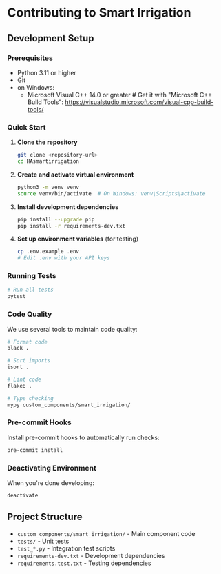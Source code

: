 # Contributing to Smart Irrigation

## Development Setup

### Prerequisites
- Python 3.11 or higher
- Git
- on Windows:
   - Microsoft Visual C++ 14.0 or greater # Get it with "Microsoft C++ Build Tools": https://visualstudio.microsoft.com/visual-cpp-build-tools/

### Quick Start

1. **Clone the repository**
   ```bash
   git clone <repository-url>
   cd HAsmartirrigation
   ```

2. **Create and activate virtual environment**
   ```bash
   python3 -m venv venv
   source venv/bin/activate  # On Windows: venv\Scripts\activate
   ```

3. **Install development dependencies**
   ```bash
   pip install --upgrade pip
   pip install -r requirements-dev.txt
   ```

4. **Set up environment variables** (for testing)
   ```bash
   cp .env.example .env
   # Edit .env with your API keys
   ```

### Running Tests

```bash
# Run all tests
pytest
```

### Code Quality

We use several tools to maintain code quality:

```bash
# Format code
black .

# Sort imports
isort .

# Lint code
flake8 .

# Type checking
mypy custom_components/smart_irrigation/
```

### Pre-commit Hooks

Install pre-commit hooks to automatically run checks:

```bash
pre-commit install
```

### Deactivating Environment

When you're done developing:

```bash
deactivate
```

## Project Structure

- `custom_components/smart_irrigation/` - Main component code
- `tests/` - Unit tests
- `test_*.py` - Integration test scripts
- `requirements-dev.txt` - Development dependencies
- `requirements.test.txt` - Testing dependencies

